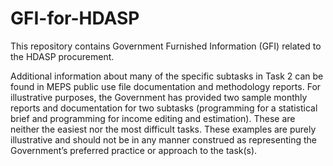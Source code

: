 # GFI-for-HDASP
This repository contains Government Furnished Information (GFI) related to the HDASP procurement.

Additional information about many of the specific subtasks in Task 2 can be found in MEPS public use file documentation and methodology reports.  For illustrative purposes, the Government has provided two sample monthly reports and documentation for two subtasks (programming for a statistical brief and programming for income editing and estimation).  These are neither the easiest nor the most difficult tasks.  These examples are purely illustrative and should not be in any manner construed as representing the Government’s preferred practice or approach to the task(s).
